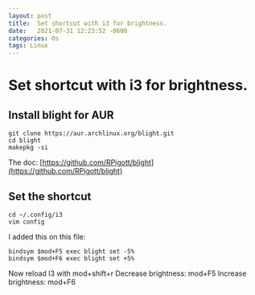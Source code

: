 ```yaml
---
layout: post
title:  Set shortcut with i3 for brightness.
date:   2021-07-31 12:23:52 -0600
categories: Os
tags: Linux
---
```

# Set shortcut with i3 for brightness.
## Install blight for AUR
```
git clone https://aur.archlinux.org/blight.git
cd blight
makepkg -si
```
The doc: [https://github.com/RPigott/blight](https://github.com/RPigott/blight)
## Set the shortcut
```
cd ~/.config/i3
vim config
```
I added this on this file:

```
bindsym $mod+F5 exec blight set -5%
bindsym $mod+F6 exec blight set +5%
```
Now reload I3 with mod+shift+r
Decrease brightness: mod+F5
Increase brightness: mod+F6

